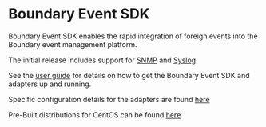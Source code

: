 Boundary Event SDK
==================

Boundary Event SDK enables the rapid integration of foreign events into the Boundary event management platform.

The initial release includes support for [SNMP](http://boundary.github.io/boundary-event-sdk/adapters/snmp.html) and [Syslog](http://boundary.github.io/boundary-event-sdk/adapters/syslog.html).

See the [user guide](http://boundary.github.io/boundary-event-sdk/user-guide.html) for details on how to get the Boundary Event SDK and adapters up and running.

Specific configuration details for the adapters are found [here](http://boundary.github.io/boundary-event-sdk/adapters/index.html)

Pre-Built distributions for CentOS can be found [here](https://github.com/boundary/boundary-event-sdk/releases)
